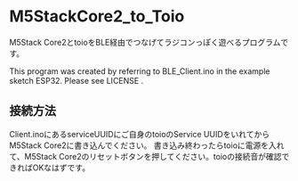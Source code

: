 # M5StackCore2_to_Toio
M5Stack Core2とtoioをBLE経由でつなげてラジコンっぽく遊べるプログラムです。

This program was created by referring to BLE_Client.ino in the example sketch ESP32.
Please see LICENSE .

## 接続方法
Client.inoにあるserviceUUIDにご自身のtoioのService UUIDをいれてからM5Stack Core2に書き込んでください。
書き込み終わったらtoioに電源を入れて、M5Stack Core2のリセットボタンを押してください。toioの接続音が確認できればOKなはずです。

